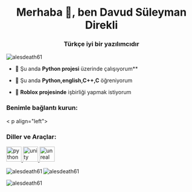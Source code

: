 <h1 align="center">Merhaba 👋, ben Davud Süleyman Direkli</h1>
<h3 align="center">Türkçe iyi bir yazılımcıdır</h3>

<p align="left"> <img src ="https://komarev.com/ghpvc/?username=alesdeath61&label=Profile%20views&color=0e75b6&style=flat" alt="alesdeath61" /> </p>

- 🔭 Şu anda **Python projesi** üzerinde çalışıyorum**

- 🌱 Şu anda **Python,english,C++,C** öğreniyorum

- 👯 ​​**Roblox projesinde** işbirliği yapmak istiyorum

<h3 align="left">Benimle bağlantı kurun:</h3>
< p align="left">
</p>

<h3 align="left">Diller ve Araçlar:</h3>
<p align="left"> <a href="https://www.python.org" target="_blank" rel="noreferrer"> <img src="https://raw.githubusercontent.com/devicons /devicon/master/icons/python/python-original.svg" alt="python" width="40" height="40"/> </a> <a href="https://unity.com/" target="_blank" rel="noreferrer"> <img src="https://www.vectorlogo.zone/logos/unity3d/unity3d-icon.svg" alt="unity" width="40" height="40 "/> </a> <a href="https://unrealengine.com/" target="_blank" rel="noreferrer"> <img src="https://raw.githubusercontent.com/kenangundogan/fontisto/036b7eca71aab1bef8e6a0518f7329f13ed62f6b/icons/svg/brand/unreal-engine.svg" alt="unreal" width="40" height="40"/> </a> </p>

<p><img align="left" src="https://github-readme-stats.vercel.app/api/top-langs?username=alesdeath61&show_icons=true&locale=en&layout=compact" alt="alesdeath61" /> </p>

<p> <img align="center" src="https://github-readme-stats.vercel.app/api?username=alesdeath61&show_icons=true&locale=en" alt="alesdeath61" /> </p>

<p><img align="center" src="https://github-readme-streak-stats.herokuapp.com/?user=alesdeath61&" alt="alesdeath61" /></p>
